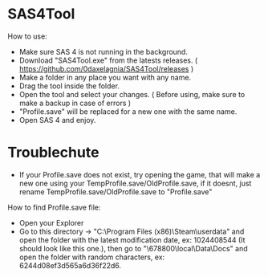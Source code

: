 # SAS4Tool

How to use:

- Make sure SAS 4 is not running in the background.
- Download "SAS4Tool.exe" from the latests releases. ( https://github.com/0daxelagnia/SAS4Tool/releases )
- Make a folder in any place you want with any name.
- Drag the tool inside the folder.
- Open the tool and select your changes. ( Before using, make sure to make a backup in case of errors )
- "Profile.save" will be replaced for a new one with the same name.
- Open SAS 4 and enjoy.

# Troublechute

- If your Profile.save does not exist, try opening the game, that will make a new one using your TempProfile.save/OldProfile.save, if it doesnt, just rename TempProfile.save/OldProfile.save to "Profile.save"

How to find Profile.save file:

- Open your Explorer
- Go to this directory -> "C:\Program Files (x86)\Steam\userdata\" and open the folder with the latest modification date, ex: 1024408544 (It should look like this one.), then go to "\678800\local\Data\Docs\" and open the folder with random characters, ex: 6244d08ef3d565a6d36f22d6.
